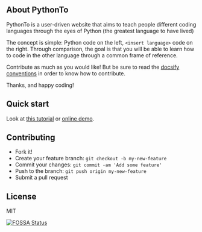 ## About PythonTo
PythonTo is a user-driven website that aims to teach people different coding languages through the eyes of Python (the greatest language to have lived)

The concept is simple: Python code on the left, `<insert language>` code on the right. Through comparison, the goal is that you will be able to learn how to code in the other language through a common frame of reference.

Contribute as much as you would like! But be sure to read the [docsify conventions](https://docsify.js.org/#/) in order to know how to contribute.

Thanks, and happy coding!

## Quick start
Look at [this tutorial](https://docsify.js.org/#/quickstart) or [online demo](https://jsfiddle.net/7ztb8qsr/1/).

## Contributing
* Fork it!
* Create your feature branch: `git checkout -b my-new-feature`
* Commit your changes: `git commit -am 'Add some feature'`
* Push to the branch: `git push origin my-new-feature`
* Submit a pull request

## License

MIT

[![FOSSA Status](https://app.fossa.io/api/projects/git%2Bhttps%3A%2F%2Fgithub.com%2FQingWei-Li%2Fdocsify.svg?type=large)](https://app.fossa.io/projects/git%2Bhttps%3A%2F%2Fgithub.com%2FQingWei-Li%2Fdocsify?ref=badge_large)
